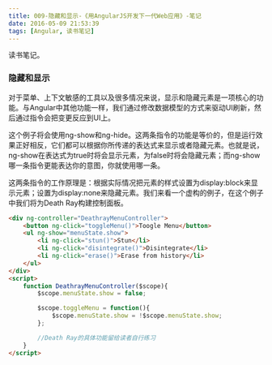 ```yaml
---
title: 009-隐藏和显示-《用AngularJS开发下一代Web应用》-笔记
date: 2016-05-09 21:53:39
tags: [Angular, 读书笔记]
---
```

读书笔记。
<!--more-->

### 隐藏和显示

对于菜单、上下文敏感的工具以及很多情况来说，显示和隐藏元素是一项核心的功能。与Angular中其他功能一样，我们通过修改数据模型的方式来驱动UI刷新，然后通过指令会把变更反应到UI上。

这个例子将会使用ng-show和ng-hide。这两条指令的功能是等价的，但是运行效果正好相反，它们都可以根据你所传递的表达式来显示或者隐藏元素。也就是说，ng-show在表达式为true时将会显示元素，为false时将会隐藏元素；而ng-show哪一条指令更能表达你的意图，你就使用哪一条。

这两条指令的工作原理是：根据实际情况把元素的样式设置为display:block来显示元素；设置为display:none来隐藏元素。我们来看一个虚构的例子，在这个例子中我们将为Death Ray构建控制面板。

``` html
<div ng-controller="DeathrayMenuController">
	<button ng-click="toggleMenu()">Toogle Menu</button>
	<ul ng-show="menuState.show">
		<li ng-click="stun()">Stun</li>
		<li ng-click="disintegrate()">Disintegrate</li>
		<li ng-click="erase()">Erase from history</li>
	</ul>
</div>
<script>
	function DeathrayMenuController($scope){
		$scope.menuState.show = false;

		$scope.toggleMenu = function(){
			$scope.menuState.show = !$scope.menuState.show;
		};

		//Death Ray的具体功能留给读者自行练习
	}
</script>
```
